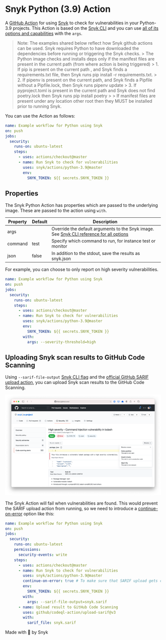 # Snyk Python (3.9)  Action

A [GitHub Action](https://github.com/features/actions) for using [Snyk](https://snyk.co/SnykGH) to check for
vulnerabilities in your Python-3.9 projects. This Action is based on the [Snyk CLI][cli-gh] and you can use [all of its options and capabilities][cli-ref] with the `args`.

 > Note: The examples shared below reflect how Snyk github actions can be used. Snyk requires Python to have downloaded the dependencies before running or triggering the Snyk checks.
                          > The Python image checks and installs deps only if the manifest files are present in the current path (from where action is being triggered)
                          > 1. If pip is present on the current path , and Snyk finds a requirements.txt file, then Snyk runs pip install -r requirements.txt.
                          > 2. If pipenv is present on the current path, and Snyk finds a Pipfile without a Pipfile.lock, then Snyk runs pipenv update
                          > 3. If pyproject.toml is present in the current path and Snyk does not find poetry.lock then Snyk runs pip install poetry
                          >
                          > If manifest files are present under any location other root then they MUST be installed prior to running Snyk.

You can use the Action as follows:

```yaml
name: Example workflow for Python using Snyk
on: push
jobs:
  security:
    runs-on: ubuntu-latest
    steps:
      - uses: actions/checkout@master
      - name: Run Snyk to check for vulnerabilities
        uses: snyk/actions/python-3.9@master
        env:
          SNYK_TOKEN: ${{ secrets.SNYK_TOKEN }}
```

## Properties

The Snyk Python Action has properties which are passed to the underlying image. These are passed to the action using `with`.

| Property | Default | Description                                                                                         |
| -------- | ------- | --------------------------------------------------------------------------------------------------- |
| args     |         | Override the default arguments to the Snyk image. See [Snyk CLI reference for all options][cli-ref] |
| command  | test    | Specify which command to run, for instance test or monitor                                          |
| json     | false   | In addition to the stdout, save the results as snyk.json                                            |

For example, you can choose to only report on high severity vulnerabilities.

```yaml
name: Example workflow for Python using Snyk
on: push
jobs:
  security:
    runs-on: ubuntu-latest
    steps:
      - uses: actions/checkout@master
      - name: Run Snyk to check for vulnerabilities
        uses: snyk/actions/python-3.9@master
        env:
          SNYK_TOKEN: ${{ secrets.SNYK_TOKEN }}
        with:
          args: --severity-threshold=high
```

## Uploading Snyk scan results to GitHub Code Scanning

Using `--sarif-file-output` [Snyk CLI flag][cli-ref] and the [official GitHub SARIF upload action](https://docs.github.com/en/code-security/secure-coding/uploading-a-sarif-file-to-github), you can upload Snyk scan results to the GitHub Code Scanning.

![Snyk results as a SARIF output uploaded to GitHub Code Scanning](../_templates/sarif-example.png)

The Snyk Action will fail when vulnerabilities are found. This would prevent the SARIF upload action from running, so we need to introduce a [continue-on-error](https://docs.github.com/en/actions/reference/workflow-syntax-for-github-actions#jobsjob_idstepscontinue-on-error) option like this:

```yaml
name: Example workflow for Python using Snyk
on: push
jobs:
  security:
    runs-on: ubuntu-latest
    permissions:
      security-events: write
    steps:
      - uses: actions/checkout@master
      - name: Run Snyk to check for vulnerabilities
        uses: snyk/actions/python-3.9@master
        continue-on-error: true # To make sure that SARIF upload gets called
        env:
          SNYK_TOKEN: ${{ secrets.SNYK_TOKEN }}
        with:
          args: --sarif-file-output=snyk.sarif
      - name: Upload result to GitHub Code Scanning
        uses: github/codeql-action/upload-sarif@v3
        with:
          sarif_file: snyk.sarif
```

Made with 💜 by Snyk

[cli-gh]: https://github.com/snyk/snyk 'Snyk CLI'
[cli-ref]: https://docs.snyk.io/snyk-cli/cli-reference 'Snyk CLI Reference documentation'
